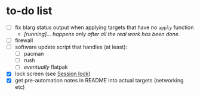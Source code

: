 # to-do list

* [ ] fix blarg status output when applying targets that have no `apply` function
  * _\[running]... happens only after all the real work has been done._
* [ ] firewall
* [ ] software update script that handles (at least):
  * [ ] pacman
  * [ ] rush
  * [ ] _eventually_ flatpak
* [x] lock screen (see [Session lock](https://wiki.archlinux.org/title/Session_lock))
* [x] get pre-automation notes in README into actual targets (networking etc)

